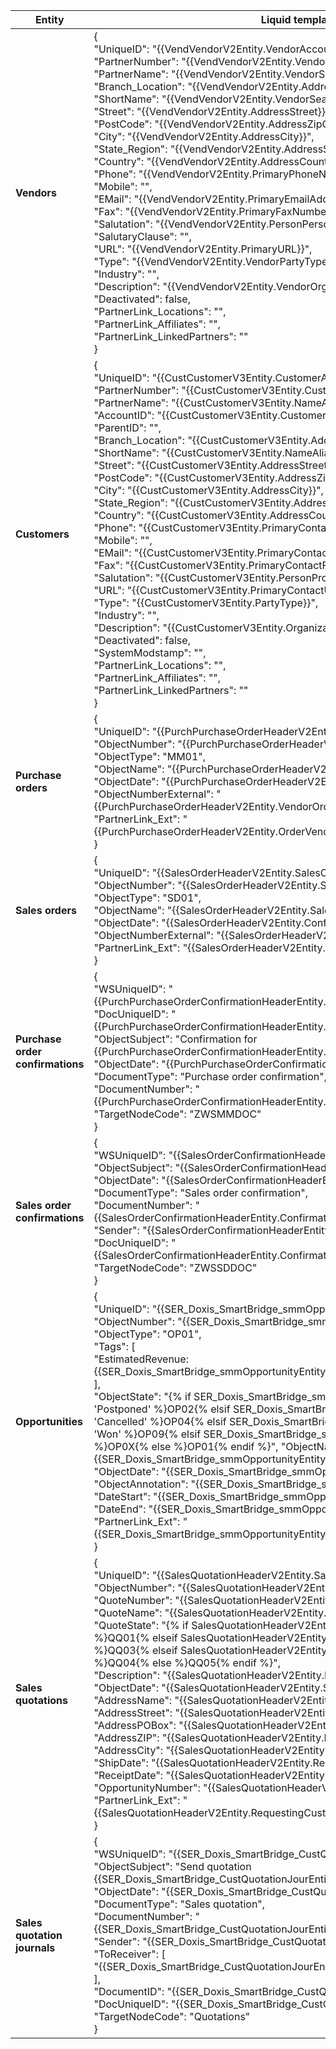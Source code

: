| **Entity** | **Liquid templates** |
|-- |--|
|**Vendors**|{<br/>  "UniqueID": "{{VendVendorV2Entity.VendorAccountNumber}}",<br/>  "PartnerNumber": "{{VendVendorV2Entity.VendorAccountNumber}}",<br/>  "PartnerName": "{{VendVendorV2Entity.VendorSearchName}}",<br/>  "Branch_Location": "{{VendVendorV2Entity.AddressDescription}}",<br/>  "ShortName": "{{VendVendorV2Entity.VendorSearchName}}",<br/>  "Street": "{{VendVendorV2Entity.AddressStreet}}",<br/>  "PostCode": "{{VendVendorV2Entity.AddressZipCode}}",<br/>  "City": "{{VendVendorV2Entity.AddressCity}}",<br/>  "State_Region": "{{VendVendorV2Entity.AddressStateId}}",<br/>  "Country": "{{VendVendorV2Entity.AddressCountryRegionISOCode}}",<br/>  "Phone": "{{VendVendorV2Entity.PrimaryPhoneNumber}}",<br/>  "Mobile": "",<br/>  "EMail": "{{VendVendorV2Entity.PrimaryEmailAddress}}",<br/>  "Fax": "{{VendVendorV2Entity.PrimaryFaxNumber}}",<br/>  "Salutation": "{{VendVendorV2Entity.PersonPersonalTitle}}",<br/>  "SalutaryClause": "",<br/>  "URL": "{{VendVendorV2Entity.PrimaryURL}}",<br/>  "Type": "{{VendVendorV2Entity.VendorPartyType}}",<br/>  "Industry": "",<br/>  "Description": "{{VendVendorV2Entity.VendorOrganizationName}}",<br/>  "Deactivated": false,<br/>  "PartnerLink_Locations": "",<br/>  "PartnerLink_Affiliates": "",<br/>  "PartnerLink_LinkedPartners": ""<br/>}|
|**Customers**|{<br/>  "UniqueID": "{{CustCustomerV3Entity.CustomerAccount}}",<br/>  "PartnerNumber": "{{CustCustomerV3Entity.CustomerAccount}}",<br/>  "PartnerName": "{{CustCustomerV3Entity.NameAlias}}",<br/>  "AccountID": "{{CustCustomerV3Entity.CustomerAccount}}",<br/>  "ParentID": "",<br/>  "Branch_Location": "{{CustCustomerV3Entity.AddressDescription}}",<br/>  "ShortName": "{{CustCustomerV3Entity.NameAlias}}",<br/>  "Street": "{{CustCustomerV3Entity.AddressStreet}}",<br/>  "PostCode": "{{CustCustomerV3Entity.AddressZipCode}}",<br/>  "City": "{{CustCustomerV3Entity.AddressCity}}",<br/>  "State_Region": "{{CustCustomerV3Entity.AddressState}}",<br/>  "Country": "{{CustCustomerV3Entity.AddressCountryRegionISOCode}}",<br/>  "Phone": "{{CustCustomerV3Entity.PrimaryContactPhone}}",<br/>  "Mobile": "",<br/>  "EMail": "{{CustCustomerV3Entity.PrimaryContactEmail}}",<br/>  "Fax": "{{CustCustomerV3Entity.PrimaryContactFax}}",<br/>  "Salutation": "{{CustCustomerV3Entity.PersonProfessionalTitle}}",<br/>  "URL": "{{CustCustomerV3Entity.PrimaryContactURL}}",<br/>  "Type": "{{CustCustomerV3Entity.PartyType}}",<br/>  "Industry": "",<br/>  "Description": "{{CustCustomerV3Entity.OrganizationName}}",<br/>  "Deactivated": false,<br/>  "SystemModstamp": "",<br/>  "PartnerLink_Locations": "",<br/>  "PartnerLink_Affiliates": "",<br/>  "PartnerLink_LinkedPartners": ""<br/>}<br/>|
|**Purchase orders**|{<br/>  "UniqueID": "{{PurchPurchaseOrderHeaderV2Entity.PurchaseOrderNumber}}",<br/>  "ObjectNumber": "{{PurchPurchaseOrderHeaderV2Entity.PurchaseOrderNumber}}",<br/>  "ObjectType": "MM01",<br/>  "ObjectName": "{{PurchPurchaseOrderHeaderV2Entity.PurchaseOrderName}}",<br/>  "ObjectDate": "{{PurchPurchaseOrderHeaderV2Entity.AccountingDate}}",<br/>  "ObjectNumberExternal": "{{PurchPurchaseOrderHeaderV2Entity.VendorOrderReference}}",<br/>  "PartnerLink_Ext": "{{PurchPurchaseOrderHeaderV2Entity.OrderVendorAccountNumber}}"<br/>}<br/>|
|**Sales orders**|{<br/>  "UniqueID": "{{SalesOrderHeaderV2Entity.SalesOrderNumber}}",<br/>  "ObjectNumber": "{{SalesOrderHeaderV2Entity.SalesOrderNumber}}",<br/>  "ObjectType": "SD01",<br/>  "ObjectName": "{{SalesOrderHeaderV2Entity.SalesOrderName}}",<br/>  "ObjectDate": "{{SalesOrderHeaderV2Entity.ConfirmedShippingDate}}",<br/>  "ObjectNumberExternal": "{{SalesOrderHeaderV2Entity.CustomersOrderReference}}",<br/>  "PartnerLink_Ext": "{{SalesOrderHeaderV2Entity.OrderingCustomerAccountNumber}}"<br/>}<br/>|
|**Purchase order confirmations** |{<br/>  "WSUniqueID": "{{PurchPurchaseOrderConfirmationHeaderEntity.PurchaseOrderNumber}}",<br/>  "DocUniqueID": "{{PurchPurchaseOrderConfirmationHeaderEntity.PurchaseOrderDocumentReference}}",<br/>  "ObjectSubject": "Confirmation for {{PurchPurchaseOrderConfirmationHeaderEntity.PurchaseOrderDocumentReference}}",<br/>  "ObjectDate": "{{PurchPurchaseOrderConfirmationHeaderEntity.ConfirmationDate}}",<br/>  "DocumentType": "Purchase order confirmation",<br/>  "DocumentNumber": "{{PurchPurchaseOrderConfirmationHeaderEntity.PurchaseOrderDocumentReference}}",<br/>  "TargetNodeCode": "ZWSMMDOC"<br/>}<br/>|
|**Sales order confirmations**|{<br/>  "WSUniqueID": "{{SalesOrderConfirmationHeaderEntity.SalesOrderNumber}}",<br/>  "ObjectSubject": "{{SalesOrderConfirmationHeaderEntity.ConfirmationNumber}}",<br/>  "ObjectDate": "{{SalesOrderConfirmationHeaderEntity.ConfirmationDate}}",<br/>  "DocumentType": "Sales order confirmation",<br/>  "DocumentNumber": "{{SalesOrderConfirmationHeaderEntity.ConfirmationDocumentReference}}",<br/>  "Sender": "{{SalesOrderConfirmationHeaderEntity.OrderTakerPersonnelNumber}}",<br/>  "DocUniqueID": "{{SalesOrderConfirmationHeaderEntity.ConfirmationDocumentReference}}",<br/>   "TargetNodeCode": "ZWSSDDOC"<br/>}<br/>|
|**Opportunities**|{<br/>  "UniqueID": "{{SER_Doxis_SmartBridge_smmOpportunityEntity.OpportunityId}}",<br/>  "ObjectNumber": "{{SER_Doxis_SmartBridge_smmOpportunityEntity.OpportunityId}}",<br/>  "ObjectType": "OP01",<br/>  "Tags": [<br/>    "EstimatedRevenue: {{SER_Doxis_SmartBridge_smmOpportunityEntity.EstimatedRevenue}}"<br/>  ],<br/>  "ObjectState": "{% if SER_Doxis_SmartBridge_smmOpportunityEntity.Status == 'Postponed' %}OP02{% elsif SER_Doxis_SmartBridge_smmOpportunityEntity.Status == 'Cancelled' %}OP04{% elsif SER_Doxis_SmartBridge_smmOpportunityEntity.Status == 'Won' %}OP09{% elsif SER_Doxis_SmartBridge_smmOpportunityEntity.Status == 'Lost' %}OP0X{% else %}OP01{% endif %}",   "ObjectName": "{{SER_Doxis_SmartBridge_smmOpportunityEntity.Subject}}",<br/>  "ObjectDate": "{{SER_Doxis_SmartBridge_smmOpportunityEntity.OpenedDate}}",<br/>  "ObjectAnnotation": "{{SER_Doxis_SmartBridge_smmOpportunityEntity.Memo}}",<br/>  "DateStart": "{{SER_Doxis_SmartBridge_smmOpportunityEntity.OpenedDate}}",<br/>  "DateEnd": "{{SER_Doxis_SmartBridge_smmOpportunityEntity.ClosedDate}}",<br/>  "PartnerLink_Ext": "{{SER_Doxis_SmartBridge_smmOpportunityEntity.CustomerAccountnum}}"<br/>}<br/>|
|**Sales quotations**|{<br/>  "UniqueID": "{{SalesQuotationHeaderV2Entity.SalesQuotationNumber}}",<br/>  "ObjectNumber": "{{SalesQuotationHeaderV2Entity.SalesQuotationNumber}}",<br/>  "QuoteNumber": "{{SalesQuotationHeaderV2Entity.SalesQuotationNumber}}",<br/>  "QuoteName": "{{SalesQuotationHeaderV2Entity.SalesQuotationName}}",<br/>   "QuoteState": "{% if SalesQuotationHeaderV2Entity.SalesQuotationStatus == 'Created' %}QQ01{% elseif  SalesQuotationHeaderV2Entity.SalesQuotationStatus == 'Sent' %}QQ03{% elseif  SalesQuotationHeaderV2Entity.SalesQuotationStatus == 'Confirmed' %}QQ04{% else %}QQ05{% endif %}",<br/>  "Description": "{{SalesQuotationHeaderV2Entity.DeliveryAddressName}}",<br/>  "ObjectDate": "{{SalesQuotationHeaderV2Entity.SalesQuotationExpiryDate}}",<br/>  "AddressName": "{{SalesQuotationHeaderV2Entity.DeliveryAddressName}}",<br/>  "AddressStreet": "{{SalesQuotationHeaderV2Entity.DeliveryAddressStreet}}",<br/>  "AddressPOBox": "{{SalesQuotationHeaderV2Entity.DeliveryAddressPostBox}}",<br/>  "AddressZIP": "{{SalesQuotationHeaderV2Entity.DeliveryAddressZipCode}}",<br/>  "AddressCity": "{{SalesQuotationHeaderV2Entity.DeliveryAddressCity}}",<br/>  "ShipDate": "{{SalesQuotationHeaderV2Entity.RequestedShippingDate}}",<br/>  "ReceiptDate": "{{SalesQuotationHeaderV2Entity.ReceiptDateRequested}}",<br/>  "OpportunityNumber": "{{SalesQuotationHeaderV2Entity.OpportunityId}}",<br/>  "PartnerLink_Ext": "{{SalesQuotationHeaderV2Entity.RequestingCustomerAccountNumber}}"<br/>}<br/>|
|**Sales quotation journals**|{<br/>  "WSUniqueID": "{{SER_Doxis_SmartBridge_CustQuotationJourEntity.origQuotationId}}",<br/>  "ObjectSubject": "Send quotation {{SER_Doxis_SmartBridge_CustQuotationJourEntity.QuotationDocNum}}",<br/>  "ObjectDate": "{{SER_Doxis_SmartBridge_CustQuotationJourEntity.QuotationDate}}",<br/>  "DocumentType": "Sales quotation",<br/>  "DocumentNumber": "{{SER_Doxis_SmartBridge_CustQuotationJourEntity.QuotationDocNum}}",<br/>  "Sender": "{{SER_Doxis_SmartBridge_CustQuotationJourEntity.dataAreaId}}",<br/>  "ToReceiver": [<br/>    "{{SER_Doxis_SmartBridge_CustQuotationJourEntity.OrderAccount}}"<br/>  ],<br/>  "DocumentID": "{{SER_Doxis_SmartBridge_CustQuotationJourEntity.QuotationId}}",<br/>  "DocUniqueID": "{{SER_Doxis_SmartBridge_CustQuotationJourEntity.QuotationId}}",<br/>  "TargetNodeCode": "Quotations"<br/>}<br/>|
